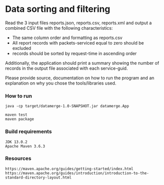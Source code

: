 # Data sorting and filtering

Read the 3 input files reports.json, reports.csv, reports.xml and output a combined CSV file with the following characteristics:

- The same column order and formatting as reports.csv
- All report records with packets-serviced equal to zero should be excluded
- records should be sorted by request-time in ascending order

Additionally, the application should print a summary showing the number of records in the output file associated with each service-guid.

Please provide source, documentation on how to run the program and an explanation on why you chose the tools/libraries used.

### How to run

```
java -cp target/datamerge-1.0-SNAPSHOT.jar datamerge.App
```

```
maven test
maven package
```

### Build requirements

```
JDK 13.0.2
Apache Maven 3.6.3
```

### Resources

```
https://maven.apache.org/guides/getting-started/index.html
https://maven.apache.org/guides/introduction/introduction-to-the-standard-directory-layout.html
```